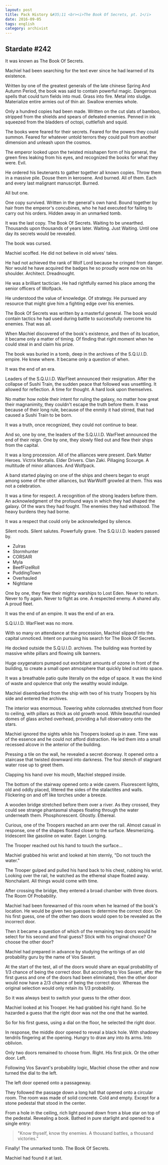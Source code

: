 ```yaml
---
layout: post
title: Pack History &#35;11 <br><i>The Book Of Secrets, pt. 1</i>
date: 2016-09-05
tags: english
category: archivist
---
```

Stardate #242
-------------
It was known as The Book Of Secrets.

Machiel had been searching for the text ever since he had learned of its existence.

Written by one of the greatest generals of the late chinese Spring And Autumn Period, the book was said to contain powerful magic. Dangerous spells that could turn fields into mud. Grass into fire. Metal into sludge. Materialize entire armies out of thin air. Swallow enemies whole.

Only a hundred copies had been made. Written on the cut slats of bamboo, stripped from the shields and spears of defeated enemies. Penned in ink squeezed from the bladders of octopi, cuttlefish and squid.

The books were feared for their secrets. Feared for the powers they could summon. Feared for whatever untold terrors they could pull from another dimension and unleash upon the cosmos.

The emperor looked upon the twisted misshapen form of his general, the green fires leaking from his eyes, and recognized the books for what they were. Evil. 

He ordered his lieutenants to gather together all known copies. Throw them in a massive pile. Douse them in kerosene. And burned. All of them. Each and every last malignant manuscript. Burned.

All but one.

One copy survived. Written in the general's own hand. Bound together by hair from the emperor's concubines, who he had executed for failing to carry out his orders. Hidden away in an unmarked tomb.

It was the last copy. The Book Of Secrets. Waiting to be unearthed. Thousands upon thousands of years later. Waiting. Just Waiting. Until one day its secrets would be revealed.

The book was cursed.

Machiel scoffed. He did not believe in old wives' tales. 

He had not achieved the rank of Wolf Lord because he cringed from danger. Nor would he have acquired the badges he so proudly wore now on his shoulder. Architect. Dreadnought.

He was a brilliant tactician. He had rightfully earned his place among the senior officers of Wolfpack.

He understood the value of knowledge. Of strategy. He pursued any resource that might give him a fighting edge over his enemies.

The Book Of Secrets was written by a masterful general. The book would contain tactics he had used during battle to successfully overcome his enemies. That was all.

When Machiel discovered of the book's existence, and then of its location, it became only a matter of timing. Of finding that right moment when he could steal in and claim his prize.

The book was buried in a tomb, deep in the archives of the S.Q.U.I.D. empire. He knew where. It became only a question of when.


It was the end of an era.

Leaders of the S.Q.U.I.D. WarFleet announced their resignation. After the collapse of Sushi Train, the sudden peace that followed was unsettling. It allowed for reflection. A time for thought. A hard look upon themselves.

No matter how noble their intent for ruling the galaxy, no matter how great their magnanimity, they couldn't escape the truth before them. It was because of their long rule, because of the enmity it had stirred, that had caused a Sushi Train to be born.

It was a truth, once recognized, they could not continue to bear.

And so, one by one, the leaders of the S.Q.U.I.D. WarFleet announced the end of their reign. One by one, they slowly filed out and flew their ships from the capital.

It was a long procession. All of the alliances were present. Dark Matter Heroes. Victrix Mortalis. Elder Drivers. Clan Zaki. Pillaging Scourge. A multitude of minor alliances. And Wolfpack.

A band started playing on one of the ships and cheers began to erupt among some of the other alliances, but WarWolff growled at them. This was not a celebration.

It was a time for respect. A recognition of the strong leaders before them. An acknowledgment of the profound ways in which they had shaped the galaxy. Of the wars they had fought. The enemies they had withstood. The heavy burdens they had borne.

It was a respect that could only be acknowledged by silence.

Silent nods. Silent salutes. Powerfully grave. The S.Q.U.I.D. leaders passed by.

- Zulras
- Stormhunter
- CORSAIR
- Myla
- BeefFizelRoll
- PuddingTown
- Overhauled
- Nightlane

One by one, they flew their mighty warships to Lost Eden. Never to return. Never to fly again. Never to fight as one. A respected enemy. A shared ally. A proud fleet.

It was the end of an empire. It was the end of an era. 

S.Q.U.I.D. WarFleet was no more.


With so many on attendance at the procession, Machiel slipped into the capital unnoticed. Intent on pursuing his search for The Book Of Secrets.

He docked outside the S.Q.U.I.D. archives. The building was fronted by massive white pillars and flowing silk banners. 

Huge oxygenators pumped out exorbitant amounts of ozone in front of the building, to create a small open atmosphere that quickly bled out into space. 

It was a breathable patio quite literally on the edge of space. It was the kind of waste and opulence that only the wealthy would indulge.

Machiel disembarked from the ship with two of his trusty Troopers by his side and entered the archives.

The interior was enormous. Towering white colonnades stretched from floor to ceiling, with pillars as thick as old growth wood. While beautiful rounded domes of glass arched overhead, providing a full observatory onto the stars.

Machiel ignored the sights while his Troopers looked up in awe. Time was of the essence and he could not afford distraction. He led them into a small recessed alcove in the anterior of the building.

Pressing a tile on the wall, he revealed a secret doorway. It opened onto a staircase that twisted downward into darkness. The foul stench of stagnant water rose up to greet them.

Clapping his hand over his mouth, Machiel stepped inside.


The bottom of the stairway opened onto a wide cavern. Fluorescent lights, old and oddly placed, littered the sides of the stalactites and walls. Flickering on and off like torches under a breeze.

A wooden bridge stretched before them over a river. As they crossed, they could see strange phantasmal shapes floating through the water underneath them. Phosphorescent. Ghostly. Ethereal.

Curious, one of the Troopers reached an arm over the rail. Almost casual in response, one of the shapes floated closer to the surface. Mesmerizing. Iridescent like gasoline on water. Eager. Longing.

The Trooper reached out his hand to touch the surface...

Machiel grabbed his wrist and looked at him sternly, "Do not touch the water."

The Trooper gulped and pulled his hand back to his chest, rubbing his wrist. Looking over the rail, he watched as the ethereal shape floated away. Nonchalant. All things would come with time.

After crossing the bridge, they entered a broad chamber with three doors. The Room Of Probability.

Machiel had been forewarned of this room when he learned of the book's location. He would be given two guesses to determine the correct door. On his first guess, one of the other two doors would open to be revealed as the incorrect door.

Then it became a question of which of the remaining two doors would he select for his second and final guess? Stick with his original choice? Or choose the other door?

Machiel had prepared in advance by studying the writings of an old probability guru by the name of Vos Savant. 

At the start of the test, all of the doors would share an equal probability of 1/3 chance of being the correct door. But according to Vos Savant, after the first guess and one of the doors had been eliminated, then the other door would now have a 2/3 chance of being the correct door. Whereas the original selection would only retain its 1/3 probability.

So it was always best to switch your guess to the other door.

Machiel looked at his Trooper. He had grabbed his right hand. So he hazarded a guess that the right door was not the one that he wanted.

So for his first guess, using a dial on the floor, he selected the right door.

In response, the middle door opened to reveal a black hole. With shadowy tendrils fingering at the opening. Hungry to draw any into its arms. Into oblivion.

Only two doors remained to choose from. Right. His first pick. Or the other door. Left.

Following Vos Savant's probability logic, Machiel chose the other and now turned the dial to the left.

The left door opened onto a passageway.

They followed the passage down a long hall that opened onto a circular room. The room was made of solid concrete. Cold and empty. Except for a stone pedestal that stood in the center.

From a hole in the ceiling, rich light poured down from a blue star on top of the pedestal. Revealing a book. Bathed in pure starlight and opened to a single entry:

> "Know thyself, know thy enemies. A thousand battles, a thousand victories."

Finally! The unmarked tomb. The Book Of Secrets. 

Machiel had found it at last.